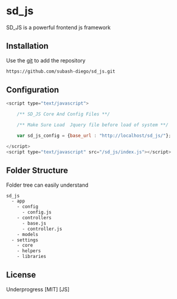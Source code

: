 # sd_js

SD_JS is a powerful frontend js framework

## Installation

Use the [git](https://github.com/subash-diego/sd_js.git) to add the repository

```bash
https://github.com/subash-diego/sd_js.git
```

## Configuration

```javascript
<script type="text/javascript">

	/** SD_JS Core And Config Files **/

	/** Make Sure Load  Jquery file before load of system **/

	var sd_js_config = {base_url : "http://localhost/sd_js/"};

</script>
<script type="text/javascript" src="/sd_js/index.js"></script>
```

## Folder Structure

Folder tree can easily understand 

```bash
sd_js
  - app
    - config
      - config.js
    - controllers
      - base.js
      - controller.js
    - models
  - settings
    - core
    - helpers
    - libraries
```

## License

Underprogress [MIT] [JS]